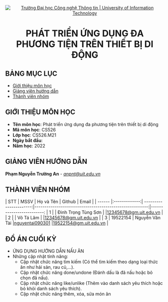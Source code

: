 <!-- Banner -->
<p align="center">
  <a href="https://www.uit.edu.vn/" title="Trường Đại học Công nghệ Thông tin" style="border: none;">
    <img src="https://i.imgur.com/WmMnSRt.png" alt="Trường Đại học Công nghệ Thông tin | University of Information Technology">
  </a>
</p>

<!-- Title -->
<h1 align="center"><b>PHÁT TRIỂN ỨNG DỤNG ĐA PHƯƠNG TIỆN TRÊN THIẾT BỊ DI ĐỘNG</b></h1>



## BẢNG MỤC LỤC
* [ Giới thiệu môn học](#gioithieumonhoc)
* [ Giảng viên hướng dẫn](#giangvien)
* [ Thành viên nhóm](#thanhvien)
## GIỚI THIỆU MÔN HỌC
<a name="gioithieumonhoc"></a>
* **Tên môn học**: Phát triển ứng dụng đa phương tiện trên thiết bị di động
* **Mã môn học**: CS526
* **Lớp học**: CS526.M21
* **Ngày bắt đầu**: 
* **Năm học**: 2022

## GIẢNG VIÊN HƯỚNG DẪN
<a name="giangvien"></a>
**Phạm Nguyễn Trường An** - *anpnt@uit.edu.vn*

## THÀNH VIÊN NHÓM
<a name="thanhvien"></a>
| STT    | MSSV          | Họ và Tên              | Github                                                  | Email                   |
| ------ |:-------------:| ----------------------:|--------------------------------------------------------:|-------------------------:
| 1      |               | Đinh Trọng Tùng Sơn    |                                                         |12345678@gm.uit.edu.vn   |
| 2      |               | Võ Tá Lâm              |                                                         |12345678@gm.uit.edu.vn   |
| 3      | 19522154      | Nguyễn Văn Tài         |[nguyentai090301](https://github.com/nguyentai090301)    |19522154@gm.uit.edu.vn   |
## ĐỒ ÁN CUỐI KỲ
- ỨNG DỤNG HƯỚNG DẪN NẤU ĂN
- Những cập nhật tính năng:
  + Cập nhật chức năng tìm kiếm (Có thể tìm kiếm theo dạng loại thức ăn như hải sản, rau củ,...).
  + Cập nhật chức năng done/undone (Đánh dấu là đã nấu hoặc bỏ chọn đã nấu).
  + Cập nhật chức năng like/unlike (Thêm vào danh sách yêu thích hoặc bỏ khỏi danh sách yêu thích).
  + Cập nhật chức năng thêm, xóa, sửa món ăn
